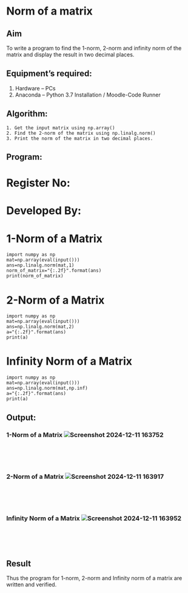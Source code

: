 # Norm of a matrix
## Aim
To write a program to find the 1-norm, 2-norm and infinity norm of the matrix and display the result in two decimal places.
## Equipment’s required:
1.	Hardware – PCs
2.	Anaconda – Python 3.7 Installation / Moodle-Code Runner
## Algorithm:
	1. Get the input matrix using np.array()   
    2. Find the 2-norm of the matrix using np.linalg.norm()
	3. Print the norm of the matrix in two decimal places.
## Program:
# Register No:
# Developed By:
# 1-Norm of a Matrix
```
import numpy as np
mat=np.array(eval(input()))
ans=np.linalg.norm(mat,1)
norm_of_matrix="{:.2f}".format(ans)
print(norm_of_matrix)
```




# 2-Norm of a Matrix
```
import numpy as np
mat=np.array(eval(input()))
ans=np.linalg.norm(mat,2)
a="{:.2f}".format(ans)
print(a)
```


# Infinity Norm of a Matrix
```
import numpy as np
mat=np.array(eval(input()))
ans=np.linalg.norm(mat,np.inf)
a="{:.2f}".format(ans)
print(a)
```






## Output:
### 1-Norm of a Matrix ![Screenshot 2024-12-11 163752](https://github.com/user-attachments/assets/af3f73f0-86d6-4453-9a32-52b8a0e1ced5)

<br>
<br>
<br>

### 2-Norm of a Matrix ![Screenshot 2024-12-11 163917](https://github.com/user-attachments/assets/b168f1cc-6093-41ef-835a-573543a8f12f)

<br>
<br>
<br>

### Infinity Norm of a Matrix ![Screenshot 2024-12-11 163952](https://github.com/user-attachments/assets/c9edcc82-4559-49bf-b38e-b80f2e0db142)

<br>
<br>
<br>

## Result
Thus the program for 1-norm, 2-norm and Infinity norm of a matrix are written and verified.
